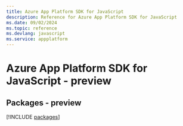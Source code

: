 ```yaml
---
title: Azure App Platform SDK for JavaScript
description: Reference for Azure App Platform SDK for JavaScript
ms.date: 09/02/2024
ms.topic: reference
ms.devlang: javascript
ms.service: appplatform
---
```

# Azure App Platform SDK for JavaScript - preview
## Packages - preview
[!INCLUDE [packages](app-platform-index.md)]